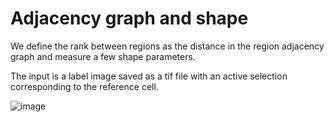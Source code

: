 # Adjacency graph and shape

We define the rank between regions as the distance in the region adjacency graph and measure a few shape parameters.

The input is a label image saved as a tif file with an active selection corresponding to the reference cell.

![image](https://github.com/jboulanger/imagej-macro/assets/3415561/f015b4c0-ff72-4341-9b35-f2507da6a048)

